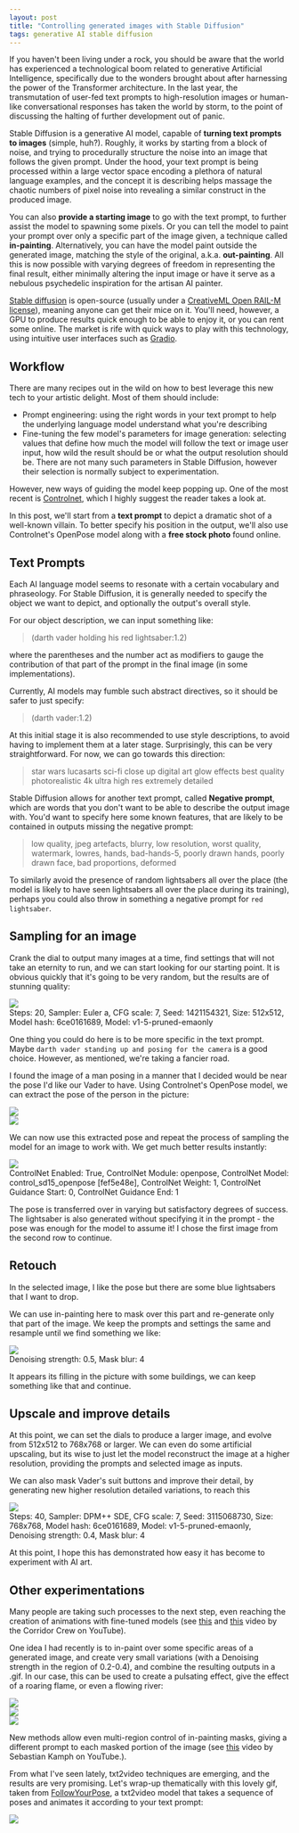 ```yaml
---
layout: post
title: "Controlling generated images with Stable Diffusion"
tags: generative AI stable diffusion
---
```


If you haven't been living under a rock, you should be aware that the world has experienced a technological boom related to
generative Artificial Intelligence, specifically due to the wonders brought about after harnessing the power of the Transformer
architecture. In the last year, the transmutation of user-fed text prompts to high-resolution images or human-like
conversational responses has taken the world by storm, to the point of discussing the halting of further development out of
panic.

Stable Diffusion is a generative AI model, capable of **turning text prompts to images** (simple, huh?). Roughly, it
works by starting from a block of noise, and trying to procedurally structure the noise into an image that follows the
given prompt. Under the hood, your text prompt is being processed within a large vector space encoding a plethora of
natural language examples, and the concept it is describing helps massage the chaotic numbers of pixel noise into
revealing a similar construct in the produced image.

You can also **provide a starting image** to go with the text prompt, to further assist the model to spawning some
pixels. Or you can tell the model to paint your prompt over only a specific part of the image given, a technique called
**in-painting**. Alternatively, you can have the model paint outside the generated image, matching the style of the original, a.k.a.
**out-painting**. All this is now possible with varying degrees of freedom in representing the final result, either
minimally altering the input image or have it serve as a nebulous psychedelic inspiration for the artisan AI painter.

[Stable diffusion](https://stability.ai/blog/stable-diffusion-public-release) is open-source (usually under a
[CreativeML Open RAIL-M license](https://github.com/CompVis/stable-diffusion/blob/main/**LICENSE**)), meaning anyone can
get their mice on it. You'll need, however, a GPU to produce results quick enough to be able to enjoy it, or you can
rent some online. The market is rife with quick ways to play with this technology, using intuitive user interfaces such
as [Gradio](https://gradio.app/).

## Workflow

There are many recipes out in the wild on how to best leverage this new tech to your artistic delight. Most of them
should include:

- Prompt engineering: using the right words in your text prompt to help the underlying language model understand what
you're describing
- Fine-tuning the few model's parameters for image generation: selecting values that define how much the model will
follow the text or image user input, how wild the result should be or what the output resolution should be. There are
not many such parameters in Stable Diffusion, however their selection is normally subject to experimentation.

However, new ways of guiding the model keep popping up. One of the most recent is
[Controlnet](https://github.com/lllyasviel/ControlNet), which I highly suggest the reader takes a look at.

In this post, we'll start from a **text prompt** to depict a dramatic shot of a well-known villain. To better specify
his position in the output, we'll also use Controlnet's OpenPose model along with a **free stock photo** found online.

## Text Prompts

Each AI language model seems to resonate with a certain vocabulary and phraseology. For Stable Diffusion, it is
generally needed to specify the object we want to depict, and optionally the output's overall style.

For our object description, we can input something like:
> (darth vader holding his red lightsaber:1.2)

where the parentheses and the number act as modifiers to gauge the contribution of that part of the prompt in the final
image (in some implementations).

Currently, AI models may fumble such abstract directives, so it should be safer to just specify:

> (darth vader:1.2)

At this initial stage it is also recommended to use style descriptions, to avoid having to implement them at a later
stage. Surprisingly, this can be very straightforward. For now, we can go towards this direction:

> star wars lucasarts sci-fi close up digital art glow effects best quality photorealistic 4k ultra high res extremely
detailed


Stable Diffusion allows for another text prompt, called **Negative prompt**, which are words that you don't want to be
able to describe the output image with. You'd want to specify here some known features, that are likely to be contained in outputs missing the negative prompt:

> low quality, jpeg artefacts, blurry, low resolution, worst quality, watermark, lowres, hands, bad-hands-5, poorly
drawn hands, poorly drawn face, bad proportions, deformed

To similarly avoid the presence of random lightsabers all over the place (the model is likely to have seen lightsabers
all over the place during its training), perhaps you could also throw in something a negative prompt for `red
lightsaber`.

## Sampling for an image

Crank the dial to output many images at a time, find settings that will not take an eternity to run, and we can start
looking for our starting point. It is obvious quickly
that it's going to be very random, but the results are of stunning quality:

<div class="w-[75%] sm:p-5 m-auto rounded-full">
    <img class="rounded-lg" src="{{site.baseurl}}/assets/img/vader-stable-diffusion/random-vader-9.png">
    <figcaption>Steps: 20, Sampler: Euler a, CFG scale: 7, Seed: 1421154321, Size: 512x512, Model hash: 6ce0161689,
        Model: v1-5-pruned-emaonly
    </figcaption>
</div>


One thing you could do here is to be more specific in the text prompt. Maybe `darth vader standing up and posing for the
camera` is a good choice. However, as mentioned, we're taking a fancier road.

I found the image of a man posing in a manner that I decided would be near the pose I'd like our Vader to have. Using
Controlnet's OpenPose model, we can extract the pose of the person in the picture:

<div class="flex flex-col sm:flex-row sm:gap-5 sm:p-0 p-10">
    <div class="sm:w-[70%] w-[100%] m-auto rounded-full">
        <img class="rounded-lg"
            src="{{site.baseurl}}/assets/img/vader-stable-diffusion/depositphotos_56832909-stock-photo-muscular-man-holding-ancient-sword.jpg">
    </div>
    <div class="sm:w-[70%] w-[100%] m-auto rounded-full">
        <img class="rounded-lg" src="{{site.baseurl}}/assets/img/vader-stable-diffusion/pose.png">
    </div>
</div>

We can now use this extracted pose and repeat the process of sampling the model for an image to work with. We get much
better results instantly:

<div class="w-[75%] sm:p-5 m-auto rounded-full">
    <img class="rounded-lg" src="{{site.baseurl}}/assets/img/vader-stable-diffusion/posing-vader-9.png">
    <figcaption>ControlNet Enabled: True, ControlNet Module: openpose, ControlNet Model: control_sd15_openpose
        [fef5e48e], ControlNet Weight: 1, ControlNet Guidance Start: 0, ControlNet Guidance End: 1
    </figcaption>
</div>

The pose is transferred over in varying but satisfactory degrees of success. The lightsaber is also generated without
specifying it in the prompt - the pose was enough for the model to assume it! I chose the first image from the second
row to continue.

## Retouch

In the selected image, I like the pose but there are some blue lightsabers that I want to drop.

We can use in-painting here to mask over this part and re-generate only that part of the image. We keep the prompts and
settings the same and resample until we find something we like:

<div class="w-[75%] sm:p-5 m-auto rounded-full">
    <img class="rounded-lg" src="{{site.baseurl}}/assets/img/vader-stable-diffusion/resample-blue-sabers-4.png">
    <figcaption>Denoising strength: 0.5, Mask blur: 4
    </figcaption>
</div>

It appears its filling in the picture with some buildings, we can keep something like that and continue.

## Upscale and improve details

At this point, we can set the dials to produce a larger image, and evolve from 512x512 to 768x768 or larger. We can even
do some artificial upscaling, but its wise to just let the model reconstruct the image at a higher resolution, providing
the prompts and selected image as inputs.

We can also mask Vader's suit buttons and improve their detail, by generating new higher resolution detailed variations,
to reach this


<div class="w-[75%] sm:p-5 m-auto rounded-full">
    <img class="rounded-lg" src="{{site.baseurl}}/assets/img/vader-stable-diffusion/vader-resolution-buttons.png">
    <figcaption>
        Steps: 40, Sampler: DPM++ SDE, CFG scale: 7, Seed: 3115068730, Size: 768x768, Model hash: 6ce0161689, Model:
        v1-5-pruned-emaonly, Denoising strength: 0.4, Mask blur: 4
    </figcaption>
</div>

At this point, I hope this has demonstrated how easy it has become to experiment with AI art.

## Other experimentations

Many people are taking such processes to the next step, even reaching the creation of animations with fine-tuned models
(see [this](https://www.youtube.com/watch?v=QBWVHCYZ_Zs) and [this](https://www.youtube.com/watch?v=_9LX9HSQkWo) video
by the Corridor Crew on YouTube).

One idea I had recently is to in-paint over some specific areas of a generated image, and create very small variations
(with a Denoising strength in the region of 0.2-0.4), and combine the resulting outputs in a .gif. In our case, this can
be used to create a pulsating effect, give the effect of a roaring flame, or even a flowing river:

<div class="flex flex-col sm:flex-row sm:gap-5 sm:p-0 p-10">
    <div class="sm:w-[70%] w-[100%] m-auto rounded-full">
        <img class="rounded-lg" src="{{site.baseurl}}/assets/img/vader-stable-diffusion/output.gif">
    </div>
        <div class="m-auto rounded-full">
            <img class="rounded-lg" src="{{site.baseurl}}/assets/img/vader-stable-diffusion/robot-anim.gif">
        </div>
        <div class="m-auto rounded-full">
            <img class="rounded-lg" src="{{site.baseurl}}/assets/img/vader-stable-diffusion/river.gif">
        </div>
</div>

New methods allow even multi-region control of in-painting masks, giving a different prompt to each masked portion of the image (see [this](https://www.youtube.com/watch?v=TYrHBFQPMys) video by Sebastian Kamph on YouTube.).

From what I've seen lately, txt2video techniques are emerging, and the results are very promising.
Let's wrap-up thematically with this lovely gif, taken from [FollowYourPose](https://github.com/mayuelala/FollowYourPose), a txt2video model that takes a sequence of poses and animates it according to your text prompt:

<div class="rounded-full">
    <img class="m-auto rounded-lg" src="{{site.baseurl}}/assets/img/vader-stable-diffusion/vervA Stormtrooper on the sea.gif">
</div>